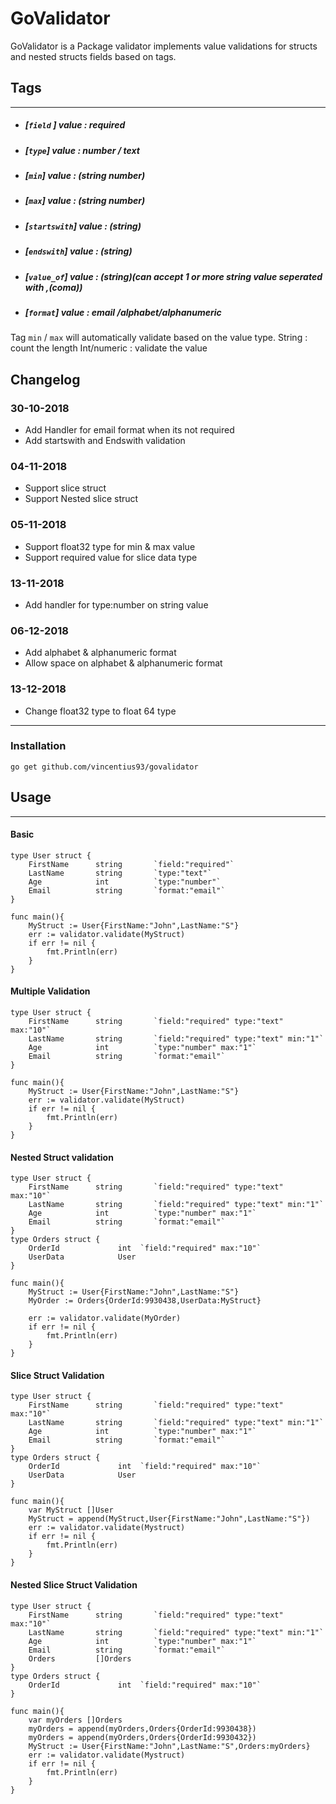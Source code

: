 # GoValidator


GoValidator is a Package validator implements value validations for structs and nested structs fields based on tags.


## Tags
----
- ##### [`field` ] value : required
- ##### [`type`] value : number / text
- ##### [`min`] value : (string number)
- ##### [`max`] value : (string number)
- ##### [`startswith`] value : (string)
- ##### [`endswith`] value : (string)
- ##### [`value_of`] value : (string)(can accept 1 or more string value seperated with ,(coma))
- ##### [`format`] value : email /alphabet/alphanumeric


Tag `min` / `max` will automatically validate based on the value type.
String : count the length
Int/numeric : validate the value

## Changelog
### 30-10-2018
- Add Handler for email format when its not required
- Add startswith and Endswith validation
### 04-11-2018
- Support slice struct
- Support Nested slice struct
### 05-11-2018
- Support float32 type for min & max value
- Support required value for slice data type
### 13-11-2018
- Add handler for type:number on string value
### 06-12-2018
- Add alphabet & alphanumeric format
- Allow space on alphabet & alphanumeric format
### 13-12-2018
- Change float32 type to float 64 type
----
### Installation

```
go get github.com/vincentius93/govalidator
```
## Usage
---
#### Basic
`````
type User struct {
	FirstName      string       `field:"required"`
	LastName       string       `type:"text"`
	Age            int          `type:"number"`
	Email          string       `format:"email"`
}

func main(){
    MyStruct := User{FirstName:"John",LastName:"S"}
    err := validator.validate(MyStruct)
    if err != nil {
        fmt.Println(err)
    }
}
`````
#### Multiple Validation
`````
type User struct {
	FirstName      string       `field:"required" type:"text" max:"10"`
	LastName       string       `field:"required" type:"text" min:"1"`
	Age            int          `type:"number" max:"1"`
	Email          string       `format:"email"`
}

func main(){
    MyStruct := User{FirstName:"John",LastName:"S"}
    err := validator.validate(MyStruct)
    if err != nil {
        fmt.Println(err)
    }
}
`````
#### Nested Struct validation
`````
type User struct {
	FirstName      string       `field:"required" type:"text" max:"10"`
	LastName       string       `field:"required" type:"text" min:"1"`
	Age            int          `type:"number" max:"1"`
	Email          string       `format:"email"`
}
type Orders struct {
	OrderId             int  `field:"required" max:"10"`
	UserData            User
}

func main(){
    MyStruct := User{FirstName:"John",LastName:"S"}
    MyOrder := Orders{OrderId:9930438,UserData:MyStruct}

    err := validator.validate(MyOrder)
    if err != nil {
        fmt.Println(err)
    }
}
`````
#### Slice Struct Validation
`````
type User struct {
	FirstName      string       `field:"required" type:"text" max:"10"`
	LastName       string       `field:"required" type:"text" min:"1"`
	Age            int          `type:"number" max:"1"`
	Email          string       `format:"email"`
}
type Orders struct {
	OrderId             int  `field:"required" max:"10"`
	UserData            User
}

func main(){
    var MyStruct []User
    MyStruct = append(MyStruct,User{FirstName:"John",LastName:"S"})
    err := validator.validate(Mystruct)
    if err != nil {
        fmt.Println(err)
    }
}
`````
#### Nested Slice Struct Validation
`````
type User struct {
	FirstName      string       `field:"required" type:"text" max:"10"`
	LastName       string       `field:"required" type:"text" min:"1"`
	Age            int          `type:"number" max:"1"`
	Email          string       `format:"email"`
	Orders         []Orders
}
type Orders struct {
	OrderId             int  `field:"required" max:"10"`
}

func main(){
    var myOrders []Orders
    myOrders = append(myOrders,Orders{OrderId:9930438})
    myOrders = append(myOrders,Orders{OrderId:9930432})
    MyStruct := User{FirstName:"John",LastName:"S",Orders:myOrders}
    err := validator.validate(Mystruct)
    if err != nil {
        fmt.Println(err)
    }
}
`````